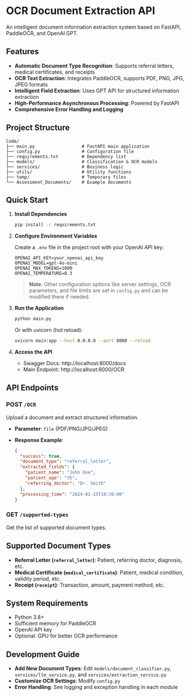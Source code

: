 # OCR Document Extraction API

An intelligent document information extraction system based on FastAPI, PaddleOCR, and OpenAI GPT.

## Features

- **Automatic Document Type Recognition**: Supports referral letters, medical certificates, and receipts
- **OCR Text Extraction**: Integrates PaddleOCR, supports PDF, PNG, JPG, JPEG formats
- **Intelligent Field Extraction**: Uses GPT API for structured information extraction
- **High-Performance Asynchronous Processing**: Powered by FastAPI
- **Comprehensive Error Handling and Logging**

## Project Structure

```
Code/
├── main.py                  # FastAPI main application
├── config.py                # Configuration file
├── requirements.txt         # Dependency list
├── models/                  # Classification & OCR models
├── services/                # Business logic
├── utils/                   # Utility functions
├── temp/                    # Temporary files
└── Assessment_Documents/    # Example documents
```

## Quick Start

1. **Install Dependencies**

   ```bash
   pip install -r requirements.txt
   ```

2. **Configure Environment Variables**

   Create a `.env` file in the project root with your OpenAI API key:

   ```env
   OPENAI_API_KEY=your_openai_api_key
   OPENAI_MODEL=gpt-4o-mini
   OPENAI_MAX_TOKENS=1000
   OPENAI_TEMPERATURE=0.3
   ```

   > **Note**: Other configuration options like server settings, OCR parameters, and file limits are set in `config.py` and can be modified there if needed.

3. **Run the Application**

   ```bash
   python main.py
   ```
   Or with uvicorn (hot reload):
   ```bash
   uvicorn main:app --host 0.0.0.0 --port 8000 --reload
   ```

4. **Access the API**

   - Swagger Docs: http://localhost:8000/docs
   - Main Endpoint: http://localhost:8000/OCR

## API Endpoints

### POST `/OCR`

Upload a document and extract structured information.

- **Parameter**: `file` (PDF/PNG/JPG/JPEG)
- **Response Example**:

  ```json
  {
    "success": true,
    "document_type": "referral_letter",
    "extracted_fields": {
      "patient_name": "John Doe",
      "patient_age": "35",
      "referring_doctor": "Dr. Smith"
    },
    "processing_time": "2024-01-15T10:30:00"
  }
  ```

### GET `/supported-types`

Get the list of supported document types.

## Supported Document Types

- **Referral Letter (`referral_letter`)**: Patient, referring doctor, diagnosis, etc.
- **Medical Certificate (`medical_certificate`)**: Patient, medical condition, validity period, etc.
- **Receipt (`receipt`)**: Transaction, amount, payment method, etc.

## System Requirements

- Python 3.8+
- Sufficient memory for PaddleOCR
- OpenAI API key
- Optional: GPU for better OCR performance

## Development Guide

- **Add New Document Types**: Edit `models/document_classifier.py`, `services/llm_service.py`, and `services/extraction_service.py`
- **Customize OCR Settings**: Modify `config.py`
- **Error Handling**: See logging and exception handling in each module
